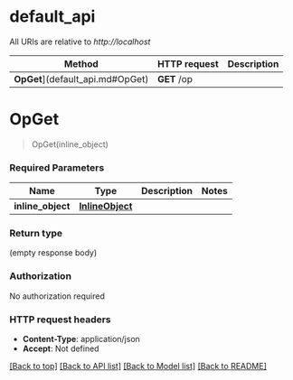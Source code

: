 # default_api

All URIs are relative to *http://localhost*

Method | HTTP request | Description
------------- | ------------- | -------------
**OpGet**](default_api.md#OpGet) | **GET** /op | 


# **OpGet**
> OpGet(inline_object)


### Required Parameters

Name | Type | Description  | Notes
------------- | ------------- | ------------- | -------------
  **inline_object** | [**InlineObject**](InlineObject.md)|  | 

### Return type

 (empty response body)

### Authorization

No authorization required

### HTTP request headers

 - **Content-Type**: application/json
 - **Accept**: Not defined

[[Back to top]](#) [[Back to API list]](../README.md#documentation-for-api-endpoints) [[Back to Model list]](../README.md#documentation-for-models) [[Back to README]](../README.md)

